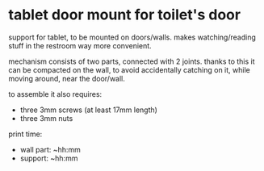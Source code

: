 tablet door mount for toilet's door
===

support for tablet, to be mounted on doors/walls.
makes watching/reading stuff in the restroom way more convenient.

mechanism consists of two parts, connected with 2 joints.
thanks to this it can be compacted on the wall, to avoid accidentally catching on it, while moving around, near the door/wall.

to assemble it also requires:
 - three 3mm screws (at least 17mm length)
 - three 3mm nuts

print time:
 - wall part: ~hh:mm
 - support: ~hh:mm
